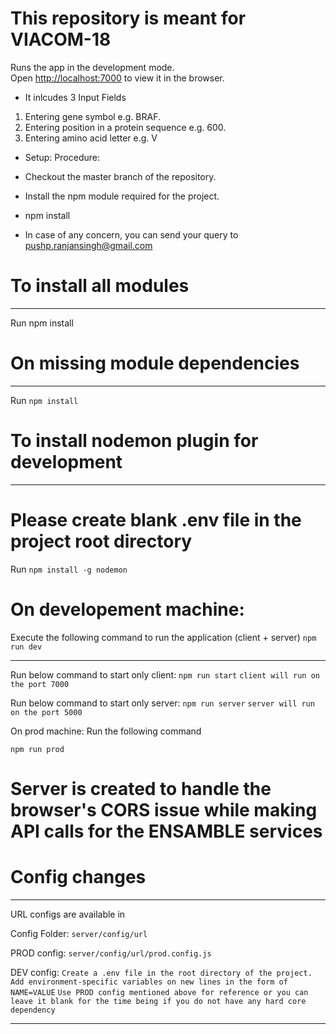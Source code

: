 # This repository is meant for VIACOM-18

Runs the app in the development mode.<br>
Open [http://localhost:7000](http://localhost:7000) to view it in the browser.


* It inlcudes 3 Input Fields

1. Entering gene symbol e.g. BRAF.
2. Entering position in a protein sequence e.g. 600.
3. Entering amino acid letter e.g. V

* Setup: Procedure:

* Checkout the master branch of the repository.
* Install the npm module required for the project.
* npm install

* In case of any concern, you can send your query to pushp.ranjansingh@gmail.com

# To install all modules
___
Run npm install

# On missing module dependencies
___

Run `npm install`

# To install nodemon plugin for development
___

# Please create blank .env file in the project root directory

Run `npm install -g nodemon`

# On developement machine:

Execute the following command to run the application (client + server)
`npm run dev`
___

Run below command to start only client:
`npm run start`
`client will run on the port 7000`

Run below command to start only server:
`npm run server`
`server will run on the port 5000`

On prod machine:
 Run the following command

`npm run prod`

# Server is created to handle the browser's CORS issue while making API calls for the ENSAMBLE services


# Config changes
___

URL configs are available in

Config Folder: `server/config/url`

PROD config:
`server/config/url/prod.config.js`

DEV config:
`Create a .env file in the root directory of the project. Add environment-specific variables on new lines in the form of NAME=VALUE`
`Use PROD config mentioned above for reference or you can leave it blank for the time being if you do not have any hard core dependency` 

___


